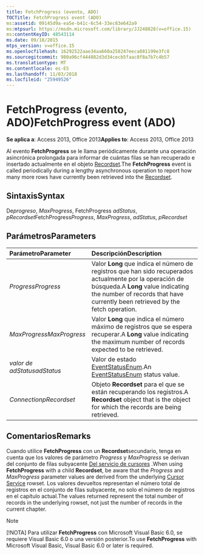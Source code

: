 ```yaml
---
title: FetchProgress (evento, ADO)
TOCTitle: FetchProgress event (ADO)
ms:assetid: 09145d9a-ea5e-b41c-6c54-33ec83e642a9
ms:mtpsurl: https://msdn.microsoft.com/library/JJ248828(v=office.15)
ms:contentKeyID: 48543114
ms.date: 09/18/2015
mtps_version: v=office.15
ms.openlocfilehash: 16292522aae34aa660a258247eeca881199e3fc8
ms.sourcegitcommit: 980a96cf444882d3d34cecb5faac8f8a7b7c4b57
ms.translationtype: MT
ms.contentlocale: es-ES
ms.lasthandoff: 11/03/2018
ms.locfileid: "25949526"
---
```

# <a name="fetchprogress-event-ado"></a><span data-ttu-id="65f23-102">FetchProgress (evento, ADO)</span><span class="sxs-lookup"><span data-stu-id="65f23-102">FetchProgress event (ADO)</span></span>

<span data-ttu-id="65f23-103">**Se aplica a**: Access 2013, Office 2013</span><span class="sxs-lookup"><span data-stu-id="65f23-103">**Applies to**: Access 2013, Office 2013</span></span>

<span data-ttu-id="65f23-104">Al evento **FetchProgress** se le llama periódicamente durante una operación asincrónica prolongada para informar de cuántas filas se han recuperado e insertado actualmente en el objeto [Recordset](recordset-object-ado.md).</span><span class="sxs-lookup"><span data-stu-id="65f23-104">The **FetchProgress** event is called periodically during a lengthy asynchronous operation to report how many more rows have currently been retrieved into the [Recordset](recordset-object-ado.md).</span></span>

## <a name="syntax"></a><span data-ttu-id="65f23-105">Sintaxis</span><span class="sxs-lookup"><span data-stu-id="65f23-105">Syntax</span></span>

<span data-ttu-id="65f23-106">De*progreso*, *MaxProgress*, FetchProgress *adStatus*, *pRecordset*</span><span class="sxs-lookup"><span data-stu-id="65f23-106">FetchProgress*Progress*, *MaxProgress*, *adStatus*, *pRecordset*</span></span>

## <a name="parameters"></a><span data-ttu-id="65f23-107">Parámetros</span><span class="sxs-lookup"><span data-stu-id="65f23-107">Parameters</span></span>

|<span data-ttu-id="65f23-108">Parámetro</span><span class="sxs-lookup"><span data-stu-id="65f23-108">Parameter</span></span>|<span data-ttu-id="65f23-109">Descripción</span><span class="sxs-lookup"><span data-stu-id="65f23-109">Description</span></span>|
|:--------|:----------|
|<span data-ttu-id="65f23-110">*Progress*</span><span class="sxs-lookup"><span data-stu-id="65f23-110">*Progress*</span></span> |<span data-ttu-id="65f23-111">Valor **Long** que indica el número de registros que han sido recuperados actualmente por la operación de búsqueda.</span><span class="sxs-lookup"><span data-stu-id="65f23-111">A **Long** value indicating the number of records that have currently been retrieved by the fetch operation.</span></span>|
|<span data-ttu-id="65f23-112">*MaxProgress*</span><span class="sxs-lookup"><span data-stu-id="65f23-112">*MaxProgress*</span></span> |<span data-ttu-id="65f23-113">Valor **Long** que indica el número máximo de registros que se espera recuperar.</span><span class="sxs-lookup"><span data-stu-id="65f23-113">A **Long** value indicating the maximum number of records expected to be retrieved.</span></span>|
|<span data-ttu-id="65f23-114">*valor de adStatus*</span><span class="sxs-lookup"><span data-stu-id="65f23-114">*adStatus*</span></span> |<span data-ttu-id="65f23-115">Valor de estado [EventStatusEnum](eventstatusenum.md).</span><span class="sxs-lookup"><span data-stu-id="65f23-115">An [EventStatusEnum](eventstatusenum.md) status value.</span></span>|
|<span data-ttu-id="65f23-116">*Connection*</span><span class="sxs-lookup"><span data-stu-id="65f23-116">*pRecordset*</span></span> |<span data-ttu-id="65f23-117">Objeto **Recordset** para el que se están recuperando los registros.</span><span class="sxs-lookup"><span data-stu-id="65f23-117">A **Recordset** object that is the object for which the records are being retrieved.</span></span>|

## <a name="remarks"></a><span data-ttu-id="65f23-118">Comentarios</span><span class="sxs-lookup"><span data-stu-id="65f23-118">Remarks</span></span>

<span data-ttu-id="65f23-119">Cuando utilice **FetchProgress** con un **Recordset**secundario, tenga en cuenta que los valores de parámetro *Progress* y *MaxProgress* se derivan del conjunto de filas subyacente [Del servicio de cursores](microsoft-cursor-service-for-ole-db-ado-service-component.md) .</span><span class="sxs-lookup"><span data-stu-id="65f23-119">When using **FetchProgress** with a child **Recordset**, be aware that the *Progress* and *MaxProgress* parameter values are derived from the underlying [Cursor Service](microsoft-cursor-service-for-ole-db-ado-service-component.md) rowset.</span></span> <span data-ttu-id="65f23-120">Los valores devueltos representan el número total de registros en el conjunto de filas subyacente, no solo el número de registros en el capítulo actual.</span><span class="sxs-lookup"><span data-stu-id="65f23-120">The values returned represent the total number of records in the underlying rowset, not just the number of records in the current chapter.</span></span>

> [!NOTE]
> <span data-ttu-id="65f23-121">[!NOTA] Para utilizar **FetchProgress** con Microsoft Visual Basic 6.0, se requiere Visual Basic 6.0 o una versión posterior.</span><span class="sxs-lookup"><span data-stu-id="65f23-121">To use **FetchProgress** with Microsoft Visual Basic, Visual Basic 6.0 or later is required.</span></span>


